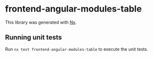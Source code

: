 # frontend-angular-modules-table

This library was generated with [Nx](https://nx.dev).

## Running unit tests

Run `nx test frontend-angular-modules-table` to execute the unit tests.
